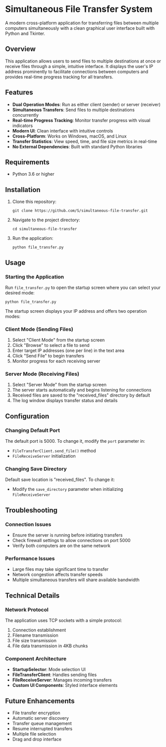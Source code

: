 # Simultaneous File Transfer System

A modern cross-platform application for transferring files between multiple computers simultaneously with a clean graphical user interface built with Python and Tkinter.

## Overview

This application allows users to send files to multiple destinations at once or receive files through a simple, intuitive interface. It displays the user's IP address prominently to facilitate connections between computers and provides real-time progress tracking for all transfers.

## Features

- **Dual Operation Modes**: Run as either client (sender) or server (receiver)
- **Simultaneous Transfers**: Send files to multiple destinations concurrently
- **Real-time Progress Tracking**: Monitor transfer progress with visual indicators
- **Modern UI**: Clean interface with intuitive controls
- **Cross-Platform**: Works on Windows, macOS, and Linux
- **Transfer Statistics**: View speed, time, and file size metrics in real-time
- **No External Dependencies**: Built with standard Python libraries

## Requirements

- Python 3.6 or higher

## Installation

1. Clone this repository:
   ```
   git clone https://github.com/S/simultaneous-file-transfer.git
   ```

2. Navigate to the project directory:
   ```
   cd simultaneous-file-transfer
   ```

3. Run the application:
   ```
   python file_transfer.py
   ```

## Usage

### Starting the Application

Run `file_transfer.py` to open the startup screen where you can select your desired mode:

```
python file_transfer.py
```

The startup screen displays your IP address and offers two operation modes:

### Client Mode (Sending Files)

1. Select "Client Mode" from the startup screen
2. Click "Browse" to select a file to send
3. Enter target IP addresses (one per line) in the text area
4. Click "Send File" to begin transfers
5. Monitor progress for each receiving server

### Server Mode (Receiving Files)

1. Select "Server Mode" from the startup screen
2. The server starts automatically and begins listening for connections
3. Received files are saved to the "received_files" directory by default
4. The log window displays transfer status and details

## Configuration

### Changing Default Port

The default port is 5000. To change it, modify the `port` parameter in:
- `FileTransferClient.send_file()` method
- `FileReceiveServer` initialization

### Changing Save Directory

Default save location is "received_files". To change it:
- Modify the `save_directory` parameter when initializing `FileReceiveServer`

## Troubleshooting

### Connection Issues

- Ensure the server is running before initiating transfers
- Check firewall settings to allow connections on port 5000
- Verify both computers are on the same network

### Performance Issues

- Large files may take significant time to transfer
- Network congestion affects transfer speeds
- Multiple simultaneous transfers will share available bandwidth

## Technical Details

### Network Protocol

The application uses TCP sockets with a simple protocol:
1. Connection establishment
2. Filename transmission
3. File size transmission
4. File data transmission in 4KB chunks

### Component Architecture

- **StartupSelector**: Mode selection UI
- **FileTransferClient**: Handles sending files
- **FileReceiveServer**: Manages incoming transfers
- **Custom UI Components**: Styled interface elements

## Future Enhancements

- File transfer encryption
- Automatic server discovery
- Transfer queue management
- Resume interrupted transfers
- Multiple file selection
- Drag and drop interface
